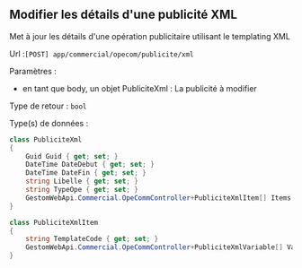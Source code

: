 ## <span id='editerpubxml'>Modifier les détails d'une publicité XML</span>

Met à jour les détails d'une opération publicitaire utilisant le templating XML

Url :`[POST] app/commercial/opecom/publicite/xml`

Paramètres : 

- en tant que body, un objet PubliciteXml : La publicité à modifier

Type de retour : `bool`

Type(s) de données :

```csharp
class PubliciteXml
{
	Guid Guid { get; set; }
	DateTime DateDebut { get; set; }
	DateTime DateFin { get; set; }
	string Libelle { get; set; }
	string TypeOpe { get; set; }
	GestomWebApi.Commercial.OpeCommController+PubliciteXmlItem[] Items { get; set; }
}

class PubliciteXmlItem
{
	string TemplateCode { get; set; }
	GestomWebApi.Commercial.OpeCommController+PubliciteXmlVariable[] Variables { get; set; }
}

```
